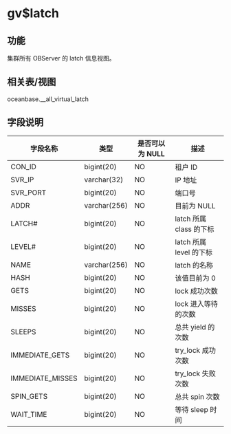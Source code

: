 gv$latch 
=============================



功能 
-----------

集群所有 OBServer 的 latch 信息视图。

相关表/视图 
---------------

oceanbase.__all_virtual_latch

字段说明 
-------------



|     **字段名称**     |    **类型**    | **是否可以为 NULL** |       **描述**       |
|------------------|--------------|----------------|--------------------|
| CON_ID           | bigint(20)   | NO             | 租户 ID              |
| SVR_IP           | varchar(32)  | NO             | IP 地址              |
| SVR_PORT         | bigint(20)   | NO             | 端口号                |
| ADDR             | varchar(256) | NO             | 目前为 NULL           |
| LATCH#           | bigint(20)   | NO             | latch 所属 class 的下标 |
| LEVEL#           | bigint(20)   | NO             | latch 所属 level 的下标 |
| NAME             | varchar(256) | NO             | latch 的名称          |
| HASH             | bigint(20)   | NO             | 该值目前为 0            |
| GETS             | bigint(20)   | NO             | lock 成功次数          |
| MISSES           | bigint(20)   | NO             | lock 进入等待的次数       |
| SLEEPS           | bigint(20)   | NO             | 总共 yield 的次数       |
| IMMEDIATE_GETS   | bigint(20)   | NO             | try_lock 成功次数      |
| IMMEDIATE_MISSES | bigint(20)   | NO             | try_lock 失败次数      |
| SPIN_GETS        | bigint(20)   | NO             | 总共 spin 次数         |
| WAIT_TIME        | bigint(20)   | NO             | 等待 sleep 时间        |



